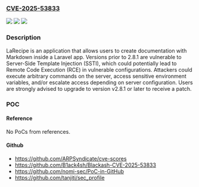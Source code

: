 ### [CVE-2025-53833](https://cve.mitre.org/cgi-bin/cvename.cgi?name=CVE-2025-53833)
![](https://img.shields.io/static/v1?label=Product&message=larecipe&color=blue)
![](https://img.shields.io/static/v1?label=Version&message=%3C%202.8.1%20&color=brightgreen)
![](https://img.shields.io/static/v1?label=Vulnerability&message=CWE-1336%3A%20Improper%20Neutralization%20of%20Special%20Elements%20Used%20in%20a%20Template%20Engine&color=brightgreen)

### Description

LaRecipe is an application that allows users to create documentation with Markdown inside a Laravel app. Versions prior to 2.8.1 are vulnerable to Server-Side Template Injection (SSTI), which could potentially lead to Remote Code Execution (RCE) in vulnerable configurations. Attackers could execute arbitrary commands on the server, access sensitive environment variables, and/or escalate access depending on server configuration. Users are strongly advised to upgrade to version v2.8.1 or later to receive a patch.

### POC

#### Reference
No PoCs from references.

#### Github
- https://github.com/ARPSyndicate/cve-scores
- https://github.com/B1ack4sh/Blackash-CVE-2025-53833
- https://github.com/nomi-sec/PoC-in-GitHub
- https://github.com/tanjiti/sec_profile

